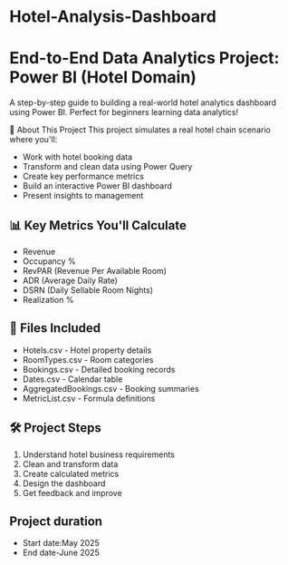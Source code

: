 # Hotel-Analysis-Dashboard

# End-to-End Data Analytics Project: Power BI (Hotel Domain)

A step-by-step guide to building a real-world hotel analytics dashboard using Power BI. Perfect for beginners learning data analytics!

 📌 About This Project
This project simulates a real hotel chain scenario where you'll:
- Work with hotel booking data
- Transform and clean data using Power Query
- Create key performance metrics
- Build an interactive Power BI dashboard
- Present insights to management

## 📊 Key Metrics You'll Calculate
- Revenue
- Occupancy %
- RevPAR (Revenue Per Available Room)
- ADR (Average Daily Rate)
- DSRN (Daily Sellable Room Nights)
- Realization %

## 📂 Files Included
- Hotels.csv - Hotel property details
- RoomTypes.csv - Room categories
- Bookings.csv - Detailed booking records
- Dates.csv - Calendar table
- AggregatedBookings.csv - Booking summaries
- MetricList.csv - Formula definitions

## 🛠 Project Steps
1. Understand hotel business requirements
2. Clean and transform data
3. Create calculated metrics
4. Design the dashboard
5. Get feedback and improve

## Project duration
 - Start date:May 2025
 - End date-June 2025

